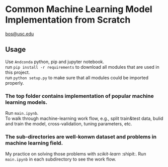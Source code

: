 # Common Machine Learning Model Implementation from Scratch
bos@usc.edu

## Usage
Use `Andconda` python, pip and jupyter notebook.  
run `pip install -r requirements` to download all modules that are used in this project.  
run `python setup.py` to make sure that all modules could be imported properly.  
### The top folder contains implementation of popular machine learning models. 

Run `main.ipynb`.  
To walk through machine-learning work flow, e.g., split train&test data, bulid and train the model,
cross-validation, tuning parameters, etc.  


### The sub-directories are well-konwn dataset and problems in machine learning field.
My practice on solving those problems with *scikit-learn* :shipit:. 
Run `main.ipynb` in each subdirectory to see the work flow. 

